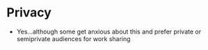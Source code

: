 # Privacy
* Yes…although some get anxious about this and prefer private or semiprivate audiences for work sharing
